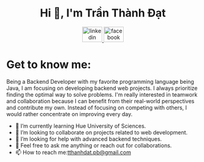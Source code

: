 ### <h1 align="center">Hi 👋, I'm Trần Thành Đạt</h1>

<div align="center">
  <a href="https://linkedin.com/in/tranthanhdat203" target="_blank">
    <img src="https://raw.githubusercontent.com/maurodesouza/profile-readme-generator/master/src/assets/icons/social/linkedin/default.svg" width="52" height="40" alt="linkedin logo"  />
  </a>
  <a href="https://www.facebook.com/tranthanhdat203/" target="_blank">
    <img src="https://raw.githubusercontent.com/maurodesouza/profile-readme-generator/master/src/assets/icons/social/facebook/default.svg" width="52" height="40" alt="facebook logo"  />
  </a>
</div>

## <h1>Get to know me:</h1>
Being a Backend Developer with my favorite programming language being Java, I am focusing on developing backend web projects. I always prioritize finding the optimal way to solve problems. I'm really interested in teamwork and collaboration because I can benefit from their real-world perspectives and contribute my own. Instead of focusing on competing with others, I would rather concentrate on improving every day.

- 🌱 I’m currently learning Hue University of Sciences.
- 👯 I’m looking to collaborate on projects related to web development.
- 🤔 I’m looking for help with advanced backend techniques.
- 💬 Feel free to ask me anything or reach out for collaborations.
- 📫 How to reach me:tthanhdat.pb@gmail.com
